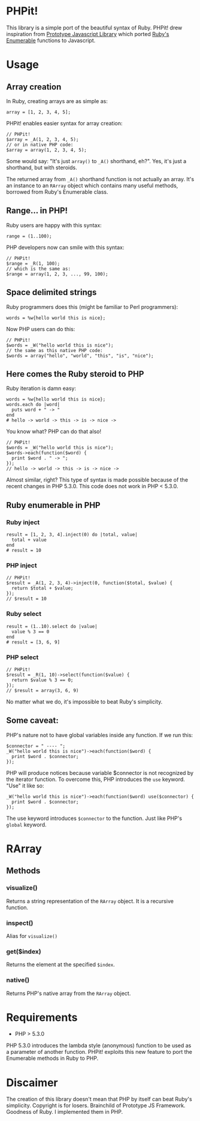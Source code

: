 # PHPit!

This library is a simple port of the beautiful syntax of Ruby.
PHPit! drew inspiration from [Prototype Javascript Library](www.prototypejs.com) which ported [Ruby's](www.ruby-lang.org) [Enumerable](http://ruby-doc.org/core/classes/Enumerable.html) functions to Javascript.

# Usage

## Array creation

In Ruby, creating arrays are as simple as:

    array = [1, 2, 3, 4, 5];

PHPit! enables easier syntax for array creation:

    // PHPit!
    $array = _A(1, 2, 3, 4, 5);
    // or in native PHP code:
    $array = array(1, 2, 3, 4, 5);

Some would say: "It's just `array()` to `_A()` shorthand, eh?". Yes, it's just a shorthand, but with steroids.

The returned array from `_A()` shorthand function is not actually an array. It's an instance to an `RArray` object which contains many useful methods, borrowed from Ruby's Enumerable class.

## Range... in PHP!

Ruby users are happy with this syntax:

    range = (1..100);

PHP developers now can smile with this syntax:

    // PHPit!
    $range = _R(1, 100);
    // which is the same as:
    $range = array(1, 2, 3, ..., 99, 100);

## Space delimited strings

Ruby programmers does this (might be familiar to Perl programmers):

    words = %w{hello world this is nice};

Now PHP users can do this:

    // PHPit!
    $words = _W("hello world this is nice");
    // the same as this native PHP code:
    $words = array("hello", "world", "this", "is", "nice");


## Here comes the Ruby steroid to PHP

Ruby iteration is damn easy:

    words = %w{hello world this is nice};
    words.each do |word|
      puts word + " -> "
    end
    # hello -> world -> this -> is -> nice ->

You know what? PHP can do that also!

    // PHPit!
    $words = _W("hello world this is nice");
    $words->each(function($word) {
      print $word . " -> ";
    });
    // hello -> world -> this -> is -> nice ->

Almost similar, right? This type of syntax is made possible because of the recent changes in PHP 5.3.0. This code does not work in PHP &lt; 5.3.0.

## Ruby enumerable in PHP

### Ruby inject

    result = [1, 2, 3, 4].inject(0) do |total, value|
      total + value
    end
    # result = 10

### PHP inject

    // PHPit!
    $result = _A(1, 2, 3, 4)->inject(0, function($total, $value) {
      return $total + $value;
    });
    // $result = 10

### Ruby select

    result = (1..10).select do |value|
      value % 3 == 0
    end
    # result = [3, 6, 9]

### PHP select

    // PHPit!
    $result = _R(1, 10)->select(function($value) {
      return $value % 3 == 0;
    });
    // $result = array(3, 6, 9)

No matter what we do, it's impossible to beat Ruby's simplicity.

## Some caveat:

PHP's nature not to have global variables inside any function. If we run this:

    $connector = " ---- ";
    _W("hello world this is nice")->each(function($word) {
      print $word . $connector;
    });

PHP will produce notices because variable $connector is not recognized by the iterator function. To overcome this, PHP introduces the `use` keyword. "Use" it like so:

    _W("hello world this is nice")->each(function($word) use($connector) {
      print $word . $connector;
    });

The use keyword introduces `$connector` to the function. Just like PHP's `global` keyword.

# RArray

## Methods

### visualize()

Returns a string representation of the `RArray` object. It is a recursive function.

### inspect()

Alias for `visualize()`

### get($index)

Returns the element at the specified `$index`.

### native()

Returns PHP's native array from the `RArray` object.

# Requirements

* PHP > 5.3.0

PHP 5.3.0 introduces the lambda style (anonymous) function to be used as a parameter of another function. PHPit! exploits this new feature to port the Enumerable methods in Ruby to PHP.

# Discaimer

The creation of this library doesn't mean that PHP by itself can beat Ruby's simplicity.
Copyright is for losers. Brainchild of Prototype JS Framework. Goodness of Ruby. I implemented them in PHP.